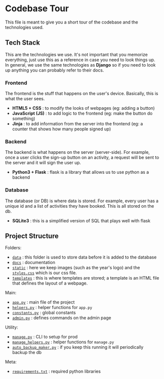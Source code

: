 # Codebase Tour
This file is meant to give you a short tour of the codebase and the technologies used.

## Tech Stack
This are the technologies we use.
It's not important that you memorize everything, just use this as a reference in case you need to look things up.
In general, we use the same technologies as **Django** so if you need to look up anything you can probably refer to their docs.

### Frontend
The frontend is the stuff that happens on the user's device.
Basically, this is what the user sees.
- **HTML5 + CSS** : to modify the looks of webpages (eg: adding a button)
- **JavaScript (JS)** : to add logic to the frontend (eg: make the button do something)
- **Jinja** : to add information from the server into the frontend (eg: a counter that shows how many people signed up)

### Backend
The backend is what happens on the server (server-side).
For example, once a user clicks the sign-up button on an activity, a request will be sent to the server and it will sign the user up.
- **Python3 + Flask** : flask is a library that allows us to use python as a backend

### Database
The database (or DB) is where data is stored.
For example, every user has a unique id and a list of activities they have booked.
This is all stored on the db.
- **SQLite3** : this is a simplified version of SQL that plays well with flask

## Project Structure
Folders:
- [`data`](../data) : this folder is used to store data before it is added to the database
- [`docs`](.) : documentation
- [`static`](../static) : here we keep images (such as the year's logo) and the [`styles.css`](../static/styles.css) which is our css file.
- [`templates`](../templates) : this is where templates are stored; a template is an HTML file that defines the layout of a webpage.

Main:
- [`app.py`](../app.py) : main file of the project
- [`helpers.py`](../helpers.py) : helper functions for `app.py`
- [`constants.py`](../constants.py) : global constants
- [`admin.py`](../admin.py) : defines commands on the admin page

Utility:
- [`manage.py`](../manage.py) : CLI to setup for prod
- [`manage_helpers.py`](../manage_helpers.py) : helper functions for `manage.py`
- [`auto_backup_maker.py`](../auto_backup_maker.py) : if you keep this running it will periodically backup the db

Meta:
- [`requirements.txt`](../requirements.txt) : required python libraries
